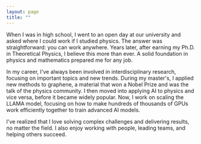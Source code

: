 ```yaml
---
layout: page
title: ""
---
```


When I was in high school, I went to an open day at our university and asked where I could work if I studied physics. The answer was straightforward: you can work anywhere. Years later, after earning my Ph.D. in Theoretical Physics, I believe this more than ever. A solid foundation in physics and mathematics prepared me for any job.

In my career, I've always been involved in interdisciplinary research, focusing on important topics and new trends. During my master's, I applied new methods to graphene, a material that won a Nobel Prize and was the talk of the physics community. I then moved into applying AI to physics and vice versa, before it became widely popular. Now, I work on scaling the LLAMA model, focusing on how to make hundreds of thousands of GPUs work efficiently together to train advanced AI models.

I've realized that I love solving complex challenges and delivering results, no matter the field. I also enjoy working with people, leading teams, and helping others succeed.

